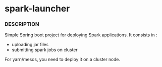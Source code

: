 spark-launcher
===============

### DESCRIPTION

Simple Spring boot project for deploying Spark applications.
It consists in :
- uploading jar files
- submitting spark jobs on cluster

For yarn/mesos, you need to deploy it on a cluster node.

